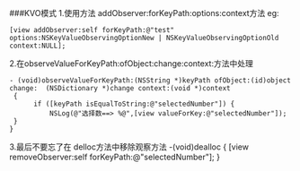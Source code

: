 ###KVO模式
1.使用方法 addObserver:forKeyPath:options:context方法
eg:

    [view addObserver:self forKeyPath:@"test" options:NSKeyValueObservingOptionNew | NSKeyValueObservingOptionOld context:NULL];
2.在observeValueForKeyPath:ofObject:change:context:方法中处理

    - (void)observeValueForKeyPath:(NSString *)keyPath ofObject:(id)object change:  (NSDictionary *)change context:(void *)context
     {
          if ([keyPath isEqualToString:@"selectedNumber"]) {
              NSLog(@"选择数==> %@",[view valueForKey:@"selectedNumber"]);
     }
    }
    
3.最后不要忘了在 delloc方法中移除观察方法
    -(void)dealloc
    {
        [view removeObserver:self forKeyPath:@"selectedNumber"];
    }